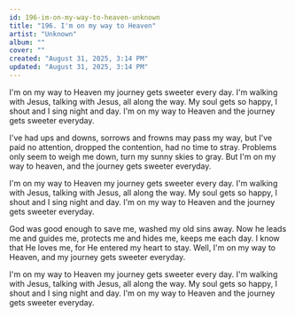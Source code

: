 ```yaml
---
id: 196-im-on-my-way-to-heaven-unknown
title: "196. I'm on my way to Heaven"
artist: "Unknown"
album: ""
cover: ""
created: "August 31, 2025, 3:14 PM"
updated: "August 31, 2025, 3:14 PM"
---
```


I'm on my way to Heaven my journey gets sweeter every day. I'm walking with Jesus, talking with Jesus, all along the way. My soul gets so happy, I shout and I sing night and day. I'm on my way to Heaven and the journey gets sweeter everyday.

I've had ups and downs, sorrows and frowns may pass my way, but I've paid no attention, dropped the contention, had no time to stray. Problems only seem to weigh me down, turn my sunny skies to gray. But I'm on my way to heaven, and the journey gets sweeter everyday. 

I'm on my way to Heaven my journey gets sweeter every day. I'm walking with Jesus, talking with Jesus, all along the way. My soul gets so happy, I shout and I sing night and day. I'm on my way to Heaven and the journey gets sweeter everyday.

God was good enough to save me, washed my old sins away. Now he leads me and guides me, protects me and hides me, keeps me each day. I know that He loves me, for He entered my heart to stay. Well, I'm on my way to Heaven, and my  journey gets sweeter everyday. 

I'm on my way to Heaven my journey gets sweeter every day. I'm walking with Jesus, talking with Jesus, all along the way. My soul gets so happy, I shout and I sing night and day. I'm on my way to Heaven and the journey gets sweeter everyday.

